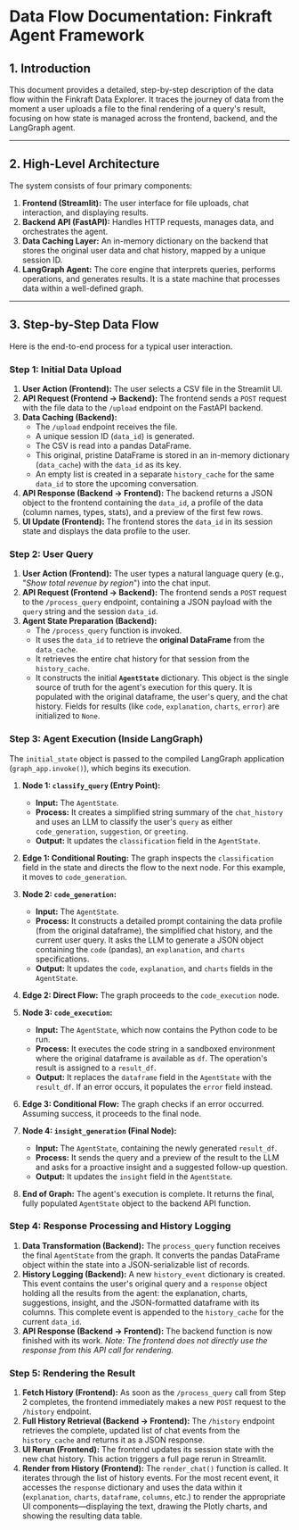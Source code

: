 # Data Flow Documentation: Finkraft Agent Framework

## 1. Introduction

This document provides a detailed, step-by-step description of the data flow within the Finkraft Data Explorer. It traces the journey of data from the moment a user uploads a file to the final rendering of a query's result, focusing on how state is managed across the frontend, backend, and the LangGraph agent.

---

## 2. High-Level Architecture

The system consists of four primary components:

1.  **Frontend (Streamlit):** The user interface for file uploads, chat interaction, and displaying results.
2.  **Backend API (FastAPI):** Handles HTTP requests, manages data, and orchestrates the agent.
3.  **Data Caching Layer:** An in-memory dictionary on the backend that stores the original user data and chat history, mapped by a unique session ID.
4.  **LangGraph Agent:** The core engine that interprets queries, performs operations, and generates results. It is a state machine that processes data within a well-defined graph.

---

## 3. Step-by-Step Data Flow

Here is the end-to-end process for a typical user interaction.

### Step 1: Initial Data Upload

1.  **User Action (Frontend):** The user selects a CSV file in the Streamlit UI.
2.  **API Request (Frontend -> Backend):** The frontend sends a `POST` request with the file data to the `/upload` endpoint on the FastAPI backend.
3.  **Data Caching (Backend):**
    *   The `/upload` endpoint receives the file.
    *   A unique session ID (`data_id`) is generated.
    *   The CSV is read into a pandas DataFrame.
    *   This original, pristine DataFrame is stored in an in-memory dictionary (`data_cache`) with the `data_id` as its key.
    *   An empty list is created in a separate `history_cache` for the same `data_id` to store the upcoming conversation.
4.  **API Response (Backend -> Frontend):** The backend returns a JSON object to the frontend containing the `data_id`, a profile of the data (column names, types, stats), and a preview of the first few rows.
5.  **UI Update (Frontend):** The frontend stores the `data_id` in its session state and displays the data profile to the user.

### Step 2: User Query

1.  **User Action (Frontend):** The user types a natural language query (e.g., "*Show total revenue by region*") into the chat input.
2.  **API Request (Frontend -> Backend):** The frontend sends a `POST` request to the `/process_query` endpoint, containing a JSON payload with the `query` string and the session `data_id`.
3.  **Agent State Preparation (Backend):**
    *   The `/process_query` function is invoked.
    *   It uses the `data_id` to retrieve the **original DataFrame** from the `data_cache`.
    *   It retrieves the entire chat history for that session from the `history_cache`.
    *   It constructs the initial **`AgentState`** dictionary. This object is the single source of truth for the agent's execution for this query. It is populated with the original dataframe, the user's query, and the chat history. Fields for results (like `code`, `explanation`, `charts`, `error`) are initialized to `None`.

### Step 3: Agent Execution (Inside LangGraph)

The `initial_state` object is passed to the compiled LangGraph application (`graph_app.invoke()`), which begins its execution.

1.  **Node 1: `classify_query` (Entry Point):**
    *   **Input:** The `AgentState`.
    *   **Process:** It creates a simplified string summary of the `chat_history` and uses an LLM to classify the user's `query` as either `code_generation`, `suggestion`, or `greeting`.
    *   **Output:** It updates the `classification` field in the `AgentState`.

2.  **Edge 1: Conditional Routing:** The graph inspects the `classification` field in the state and directs the flow to the next node. For this example, it moves to `code_generation`.

3.  **Node 2: `code_generation`:**
    *   **Input:** The `AgentState`.
    *   **Process:** It constructs a detailed prompt containing the data profile (from the original dataframe), the simplified chat history, and the current user query. It asks the LLM to generate a JSON object containing the `code` (pandas), an `explanation`, and `charts` specifications.
    *   **Output:** It updates the `code`, `explanation`, and `charts` fields in the `AgentState`.

4.  **Edge 2: Direct Flow:** The graph proceeds to the `code_execution` node.

5.  **Node 3: `code_execution`:**
    *   **Input:** The `AgentState`, which now contains the Python code to be run.
    *   **Process:** It executes the code string in a sandboxed environment where the original dataframe is available as `df`. The operation's result is assigned to a `result_df`.
    *   **Output:** It replaces the `dataframe` field in the `AgentState` with the `result_df`. If an error occurs, it populates the `error` field instead.

6.  **Edge 3: Conditional Flow:** The graph checks if an error occurred. Assuming success, it proceeds to the final node.

7.  **Node 4: `insight_generation` (Final Node):**
    *   **Input:** The `AgentState`, containing the newly generated `result_df`.
    *   **Process:** It sends the query and a preview of the result to the LLM and asks for a proactive insight and a suggested follow-up question.
    *   **Output:** It updates the `insight` field in the `AgentState`.

8.  **End of Graph:** The agent's execution is complete. It returns the final, fully populated `AgentState` object to the backend API function.

### Step 4: Response Processing and History Logging

1.  **Data Transformation (Backend):** The `process_query` function receives the final `AgentState` from the graph. It converts the pandas DataFrame object within the state into a JSON-serializable list of records.
2.  **History Logging (Backend):** A new `history_event` dictionary is created. This event contains the user's original query and a `response` object holding all the results from the agent: the explanation, charts, suggestions, insight, and the JSON-formatted dataframe with its columns. This complete event is appended to the `history_cache` for the current `data_id`.
3.  **API Response (Backend -> Frontend):** The backend function is now finished with its work. *Note: The frontend does not directly use the response from this API call for rendering.*

### Step 5: Rendering the Result

1.  **Fetch History (Frontend):** As soon as the `/process_query` call from Step 2 completes, the frontend immediately makes a new `POST` request to the `/history` endpoint.
2.  **Full History Retrieval (Backend -> Frontend):** The `/history` endpoint retrieves the complete, updated list of chat events from the `history_cache` and returns it as a JSON response.
3.  **UI Rerun (Frontend):** The frontend updates its session state with the new chat history. This action triggers a full page rerun in Streamlit.
4.  **Render from History (Frontend):** The `render_chat()` function is called. It iterates through the list of history events. For the most recent event, it accesses the `response` dictionary and uses the data within it (`explanation`, `charts`, `dataframe`, `columns`, etc.) to render the appropriate UI components—displaying the text, drawing the Plotly charts, and showing the resulting data table.
